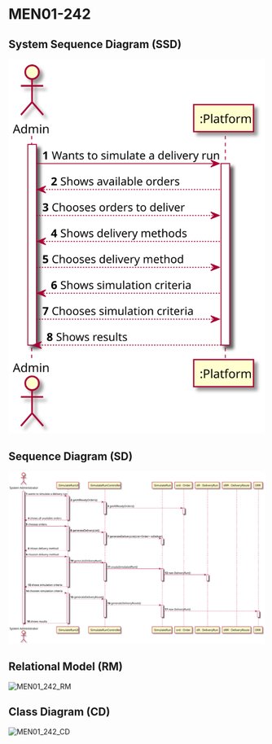 # MEN01-242 #

## System Sequence Diagram (SSD) ##

![MEN01_242_SSD](MEN01_242_SSD.svg)

## Sequence Diagram (SD) ##

![MEN01_242_SD](MEN01_242_SD.svg)

## Relational Model (RM) ##

![MEN01_242_RM](MEN01_242_RM.svg)

## Class Diagram (CD) ##

![MEN01_242_CD](MEN01_242_CD.svg)